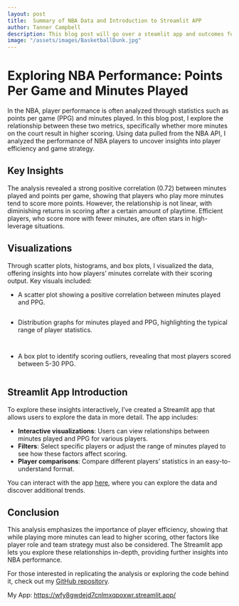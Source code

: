 ```yaml
---
layout: post
title:  Summary of NBA Data and Introduction to Streamlit APP
author: Tanner Campbell
description: This blog post will go over a steamlit app and outcomes for NBA minutes played VS points scored
image: "/assets/images/BasketballDunk.jpg"
---
```


# Exploring NBA Performance: Points Per Game and Minutes Played

In the NBA, player performance is often analyzed through statistics such as points per game (PPG) and minutes played. In this blog post, I explore the relationship between these two metrics, specifically whether more minutes on the court result in higher scoring. Using data pulled from the NBA API, I analyzed the performance of NBA players to uncover insights into player efficiency and game strategy.

## Key Insights
The analysis revealed a strong positive correlation (0.72) between minutes played and points per game, showing that players who play more minutes tend to score more points. However, the relationship is not linear, with diminishing returns in scoring after a certain amount of playtime. Efficient players, who score more with fewer minutes, are often stars in high-leverage situations.

## Visualizations
Through scatter plots, histograms, and box plots, I visualized the data, offering insights into how players’ minutes correlate with their scoring output. Key visuals included:
- A scatter plot showing a positive correlation between minutes played and PPG.
  <figure>
    <img src="https://tannercamp.github.io/my-blog/assets/images/blog3pic1.jpg" alt="">
  </figure>
- Distribution graphs for minutes played and PPG, highlighting the typical range of player statistics.
  <figure>
    <img src="https://tannercamp.github.io/my-blog/assets/images/blog3pic2.jpg" alt="">
  </figure>
  <figure>
    <img src="https://tannercamp.github.io/my-blog/assets/images/blog3pic3.jpg" alt="">
  </figure>
- A box plot to identify scoring outliers, revealing that most players scored between 5-30 PPG.
  <figure>
    <img src="https://tannercamp.github.io/my-blog/assets/images/blog3pic4.jpg" alt="">
  </figure>

## Streamlit App Introduction

To explore these insights interactively, I’ve created a Streamlit app that allows users to explore the data in more detail. The app includes:
- **Interactive visualizations**: Users can view relationships between minutes played and PPG for various players.
- **Filters**: Select specific players or adjust the range of minutes played to see how these factors affect scoring.
- **Player comparisons**: Compare different players’ statistics in an easy-to-understand format.

You can interact with the app [here](https://wfy8gwdejd7cnlmxqpoxwr.streamlit.app/), where you can explore the data and discover additional trends.

## Conclusion
This analysis emphasizes the importance of player efficiency, showing that while playing more minutes can lead to higher scoring, other factors like player role and team strategy must also be considered. The Streamlit app lets you explore these relationships in-depth, providing further insights into NBA performance.

For those interested in replicating the analysis or exploring the code behind it, check out my [GitHub repository](git@github.com:tannercamp/Blog-Repository-Code.git).


My App: https://wfy8gwdejd7cnlmxqpoxwr.streamlit.app/